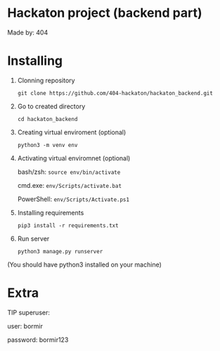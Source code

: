 # Hackaton project (backend part)

Made by: 404


# Installing

1. Clonning repository

    ```git clone https://github.com/404-hackaton/hackaton_backend.git```

2. Go to created directory

    ```cd hackaton_backend```

3. Creating virtual enviroment (optional)

    ```python3 -m venv env```

4. Activating virtual enviromnet (optional)

    bash/zsh: ```source env/bin/activate```

    cmd.exe: ```env/Scripts/activate.bat```

    PowerShell: ```env/Scripts/Activate.ps1```

3. Installing requirements

    ```pip3 install -r requirements.txt```

4. Run server

    ```python3 manage.py runserver```

(You should have python3 installed on your machine)

# Extra
TIP superuser:

user: bormir

password: bormir123
